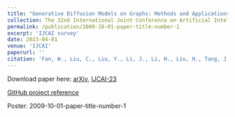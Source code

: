 ```yaml
---
title: "Generative Diffusion Models on Graphs: Methods and Applications"
collection: The 32nd International Joint Conference on Artificial Intelligence (IJCAI)
permalink: /publication/2009-10-01-paper-title-number-1
excerpt: 'IJCAI survey'
date: 2023-04-01
venue: 'IJCAI'
paperurl: ''
citation: 'Fan, W., Liu, C., Liu, Y., Li, J., Li, H., Liu, H., Tang, J. and Li, Q., 2023. Generative diffusion models on graphs: Methods and applications. arXiv preprint arXiv:2302.02591.'
---
```


Download paper here: [arXiv](https://arxiv.org/abs/2302.02591), [IJCAI-23](https://www.ijcai.org/proceedings/2023/0751.pdf)

[GitHub project reference](https://github.com/ChengyiLIU-cs/Generative-Diffusion-Models-on-Graphs)

Poster: 2009-10-01-paper-title-number-1
